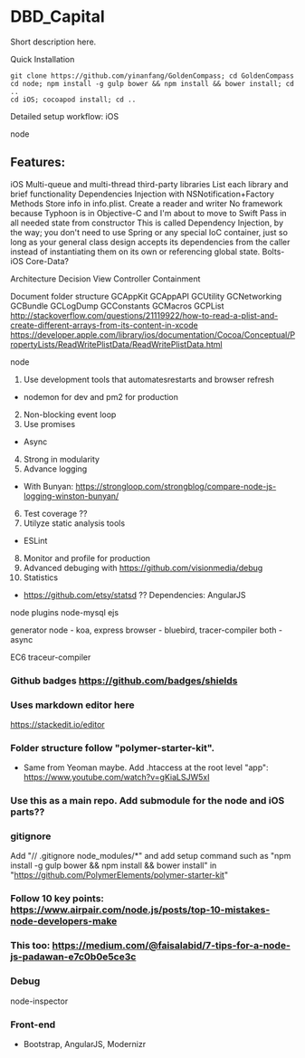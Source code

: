 # DBD_Capital
Short description here.

Quick Installation

    git clone https://github.com/yinanfang/GoldenCompass; cd GoldenCompass
    cd node; npm install -g gulp bower && npm install && bower install; cd ..
    cd iOS; cocoapod install; cd ..

Detailed setup workflow:
iOS

node

## Features:
iOS
Multi-queue and multi-thread
third-party libraries
    List each library and brief functionality
Dependencies Injection with NSNotification+Factory Methods
  Store info in info.plist. Create a reader and writer
  No framework because Typhoon is in Objective-C and I'm about to move to Swift
  Pass in all needed state from constructor
  This is called Dependency Injection, by the way; you don't need to use Spring or any special IoC container, just so long as your general class design accepts its dependencies from the caller instead of instantiating them on its own or referencing global state.
Bolts-iOS
Core-Data?

Architecture Decision
View Controller Containment


Document folder structure
GCAppKit
  GCAppAPI
  GCUtility
  GCNetworking
  GCBundle
  GCLogDump
  GCConstants
  GCMacros
  GCPList
    http://stackoverflow.com/questions/21119922/how-to-read-a-plist-and-create-different-arrays-from-its-content-in-xcode
    https://developer.apple.com/library/ios/documentation/Cocoa/Conceptual/PropertyLists/ReadWritePlistData/ReadWritePlistData.html

node
1. Use development tools that automatesrestarts and browser refresh
  * nodemon for dev and pm2 for production
2. Non-blocking event loop
3. Use promises
  * Async
4. Strong in modularity
5. Advance logging
  * With Bunyan: https://strongloop.com/strongblog/compare-node-js-logging-winston-bunyan/
6. Test coverage ??
7. Utilyze static analysis tools
  * ESLint
8. Monitor and profile for production
9. Advanced debuging with https://github.com/visionmedia/debug
10. Statistics
  * https://github.com/etsy/statsd   ??
Dependencies:
  AngularJS

node plugins
  node-mysql
  ejs

generator
  node - koa, express
  browser - bluebird, tracer-compiler
  both - async

EC6
  traceur-compiler

### Github badges https://github.com/badges/shields

### Uses markdown editor here
https://stackedit.io/editor
### Folder structure follow "polymer-starter-kit".
  * Same from Yeoman maybe. Add .htaccess at the root level "app": https://www.youtube.com/watch?v=gKiaLSJW5xI

### Use this as a main repo. Add submodule for the node and iOS parts??

### gitignore
Add "// .gitignore node_modules/*" and add setup command such as "npm install -g gulp bower && npm install && bower install" in "https://github.com/PolymerElements/polymer-starter-kit"

### Follow 10 key points: https://www.airpair.com/node.js/posts/top-10-mistakes-node-developers-make
### This too: https://medium.com/@faisalabid/7-tips-for-a-node-js-padawan-e7c0b0e5ce3c


### Debug
node-inspector

### Front-end
  * Bootstrap, AngularJS, Modernizr






